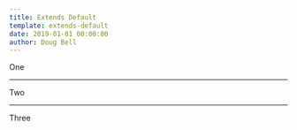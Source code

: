 ```yaml
---
title: Extends Default
template: extends-default
date: 2019-01-01 00:00:00
author: Doug Bell
---
```


One

---

Two

---

Three

